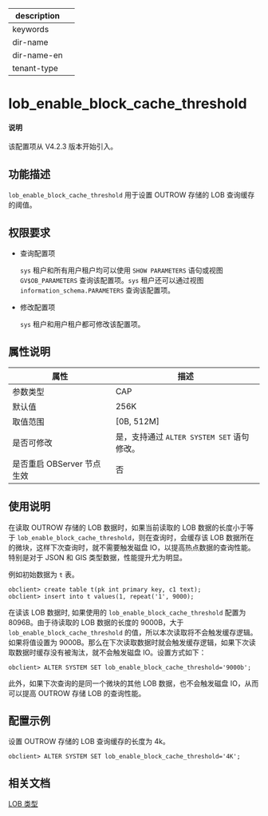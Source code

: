|description||
|---|---|
|keywords||
|dir-name||
|dir-name-en||
|tenant-type||

# lob_enable_block_cache_threshold

<main id="notice" type='explain'>
  <h4>说明</h4>
  <p>该配置项从 V4.2.3 版本开始引入。</p>
</main>

## 功能描述

`lob_enable_block_cache_threshold` 用于设置 OUTROW 存储的 LOB 查询缓存的阈值。

## 权限要求

* 查询配置项

  `sys` 租户和所有用户租户均可以使用 `SHOW PARAMETERS` 语句或视图 `GV$OB_PARAMETERS` 查询该配置项。`sys` 租户还可以通过视图 `information_schema.PARAMETERS` 查询该配置项。

* 修改配置项

  `sys` 租户和用户租户都可修改该配置项。

## 属性说明

| **属性** | **描述** |
| -------- | -------- |
| 参数类型   | CAP |
| 默认值     | 256K |
| 取值范围   |[0B, 512M]|
| 是否可修改 | 是，支持通过 `ALTER SYSTEM SET` 语句修改。|
| 是否重启 OBServer 节点生效 | 否 |

## 使用说明

在读取 OUTROW 存储的 LOB 数据时，如果当前读取的 LOB 数据的长度小于等于 `lob_enable_block_cache_threshold`，则在查询时，会缓存该 LOB 数据所在的微块，这样下次查询时，就不需要触发磁盘 IO，以提高热点数据的查询性能。特别是对于 JSON 和 GIS 类型数据，性能提升尤为明显。

例如初始数据为 `t` 表。

```shell
obclient> create table t(pk int primary key, c1 text);
obclient> insert into t values(1, repeat('1', 9000);
```

在读该 LOB 数据时, 如果使用的 `lob_enable_block_cache_threshold` 配置为 8096B。由于待读取的 LOB 数据的长度的 9000B，大于 `lob_enable_block_cache_threshold` 的值，所以本次读取将不会触发缓存逻辑。如果将值设置为 9000B。那么在下次读取数据时就会触发缓存逻辑，如果下次读取数据时缓存没有被淘汰，就不会触发磁盘 IO。设置方式如下：

```shell
obclient> ALTER SYSTEM SET lob_enable_block_cache_threshold='9000b';
```

此外，如果下次查询的是同一个微块的其他 LOB 数据，也不会触发磁盘 IO，从而可以提高 OUTROW 存储 LOB 的查询性能。

## 配置示例

设置 OUTROW 存储的 LOB 查询缓存的长度为 4k。

```shell
obclient> ALTER SYSTEM SET lob_enable_block_cache_threshold='4K';
```

## 相关文档

[LOB 类型](../../../500.sql-reference/100.sql-syntax/200.common-tenant-of-mysql-mode/100.basic-elements-of-mysql-mode/100.data-type-of-mysql-mode/500.large-object-of-mysql-mode/400.lob-type-of-mysql-mode.md)